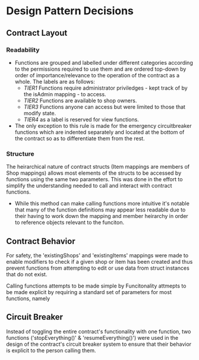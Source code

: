 # Design Pattern Decisions

## Contract Layout

###  Readability

  - Functions are grouped and labelled under different categories according to the permissions required to use them and are ordered top-down by order of importance/relevance to the operation of the contract as a whole. The labels are as follows:
    - *TIER1* Functions require administrator priviledges - kept track of by the isAdmin mapping - to access.
    - *TIER2* Functions are available to shop owners.
    - *TIER3* Functions anyone can access but were limited to those that modify state.
    - *TIER4* as a label is reserved for view functions.
  - The only exception to this rule is made for the emergency circuitbreaker functions which are indented separately and located at the bottom of the contract so as to differentiate them from the rest. 
  
### Structure 

  The heirarchical nature of contract structs (Item mappings are members of Shop mappings) allows most elements of the structs to be accessed by functions using the same two parameters. This was done in the effort to simplify the understanding needed to call and interact with contract functions.
  - While this method can make calling functions more intuitive it's notable that many of the function definitions may appear less readable due to their having to work down the mapping and member heirarchy in order to reference objects relevant to the funciton.

## Contract Behavior

For safety, the 'existingShops' and 'existingItems' mappings were made to enable modifiers to check if a given shop or item has been created and thus prevent functions from attempting to edit or use data from struct instances that do not exist. 

Calling functions attempts to be made simple by 
Funcitonality attmepts to be made explicit by requiring a standard set of parameters for most functions, namely 

## Circuit Breaker
  Instead of toggling the entire contract's functionality with one function, two functions ('stopEverything()' & 'resumeEverything()') were used in the design of the contract's circuit breaker system to ensure that their behavior is explicit to the person calling them.
